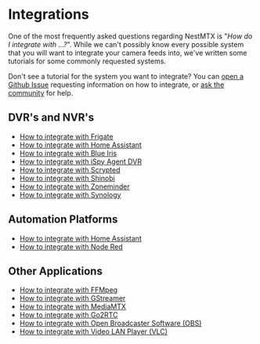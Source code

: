 # Integrations

One of the most frequently asked questions regarding NestMTX is "*How do I integrate with ...?*". While we can't possibly know every possible system that you will want to integrate your camera feeds into, we've written some tutorials for some commonly requested systems.

Don't see a tutorial for the system you want to integrate? You can [open a Github Issue](https://github.com/NestMTX/app/issues/new) requesting information on how to integrate, or [ask the community](https://discord.gg/hMAEuNa4Fd) for help.

## DVR's and NVR's

* [How to integrate with Frigate](/integrations/frigate)
* [How to integrate with Home Assistant](/integrations/hass)
* [How to integrate with Blue Iris](/integrations/blue-iris)
* [How to integrate with iSpy Agent DVR](/integrations/ispy)
* [How to integrate with Scrypted](/integrations/scrypted)
* [How to integrate with Shinobi](/integrations/shinobi)
* [How to integrate with Zoneminder](/integrations/zoneminder)
* [How to integrate with Synology](/integrations/synology)

## Automation Platforms

* [How to integrate with Home Assistant](/integrations/hass)
* [How to integrate with Node Red](/integrations/node-red)

## Other Applications

* [How to integrate with FFMpeg](/integrations/ffmpeg)
* [How to integrate with GStreamer](/integrations/gstreamer)
* [How to integrate with MediaMTX](/integrations/mediamtx)
* [How to integrate with Go2RTC](/integrations/go2rtc)
* [How to integrate with Open Broadcaster Software (OBS)](/integrations/obs)
* [How to integrate with Video LAN Player (VLC)](/integrations/vlc)

